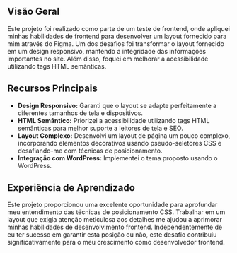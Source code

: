 ## Visão Geral

Este projeto foi realizado como parte de um teste de frontend, onde apliquei minhas habilidades de frontend para desenvolver um layout fornecido para mim através do Figma. Um dos desafios foi transformar o layout fornecido em um design responsivo, mantendo a integridade das informações importantes no site. Além disso, foquei em melhorar a acessibilidade utilizando tags HTML semânticas.

## Recursos Principais

- **Design Responsivo:** Garanti que o layout se adapte perfeitamente a diferentes tamanhos de tela e dispositivos.
- **HTML Semântico:** Priorizei a acessibilidade utilizando tags HTML semânticas para melhor suporte a leitores de tela e SEO.
- **Layout Complexo:** Desenvolvi um layout de página um pouco complexo, incorporando elementos decorativos usando pseudo-seletores CSS e desafiando-me com técnicas de posicionamento.
- **Integração com WordPress:** Implementei o tema proposto usando o WordPress.

## Experiência de Aprendizado

Este projeto proporcionou uma excelente oportunidade para aprofundar meu entendimento das técnicas de posicionamento CSS. Trabalhar em um layout que exigia atenção meticulosa aos detalhes me ajudou a aprimorar minhas habilidades de desenvolvimento frontend. Independentemente de eu ter sucesso em garantir esta posição ou não, este desafio contribuiu significativamente para o meu crescimento como desenvolvedor frontend.
